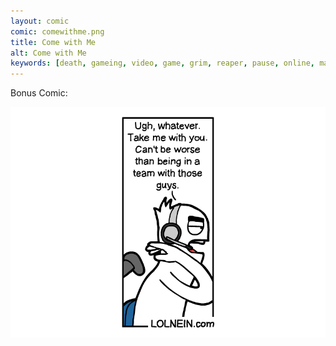 ```yaml
---
layout: comic
comic: comewithme.png
title: Come with Me
alt: Come with Me
keywords: [death, gameing, video, game, grim, reaper, pause, online, match]
---
```


Bonus Comic:

![Come with Me Bonus Comic](/images/comewithme_bonus.png)